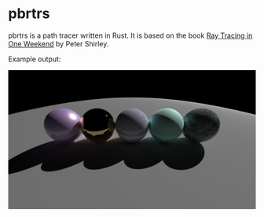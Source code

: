 # pbrtrs

pbrtrs is a path tracer written in Rust. It is based on the book
[Ray Tracing in One Weekend](https://raytracing.github.io/books/RayTracingInOneWeekend.html) by Peter Shirley.

Example output:

![Example rendered output](./out.png)
